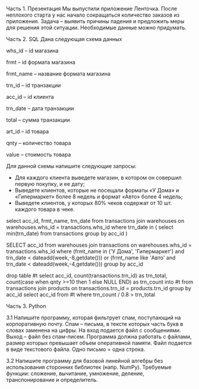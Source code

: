 Часть 1. Презентация
Мы выпустили приложение Ленточка. После неплохого старта у нас начало сокращаться количество заказов из приложения.
Задача – выявить причины падения и предложить меры для решения этой ситуации. Необходимые данные можно придумать.

Часть 2. SQL
Дана следующая схема данных

whs_id – id магазина

frmt – id формата магазина

frmt_name – название формата магазина

trn_id – id транзакции

acc_id – id клиента

trn_date – дата транзакции

total – сумма транзакции

art_id – id товара

qnty – количество товара

value – стоимость товара

Для данной схемы напишите следующие запросы:
- Для каждого клиента выведете магазин, в котором он совершил
первую покупку, и ее дату;
- Выведете клиентов, которые не посещали форматы «У Дома» и
«Гипермаркет» более 8 недель и формат «Авто» более 4 недель;
- Выведете клиентов, у которых 80% чеков содержат от 10 шт. каждого
товара в чеке.

select acc_id, frmt_name, trn_date
from transactions join warehouses on warehouses.whs_id = transactions.whs_id
where trn_date in (
	select min(trn_date)
	from transactions
	group by acc_id
	)

SELECT acc_id
from warehouses join transactions on
	 warehouses.whs_id = transactions.whs_id
where (frmt_name in ('У Дома', 'Гипермаркет') and trn_date < dateadd(week,-8,getdate())) or (frmt_name like 'Авто' and trn_date < dateadd(week,-4,getdate()))
group by acc_id

drop table #t
select
	acc_id, 
	count(transactions.trn_id) as trn_total, 
	count(case when qnty >=10 then 1 else NULL END) as trn_count
into #t
from transactions join products on transactions.trn_id = products.trn_id
group by acc_id
select acc_id from #t where trn_count / 0.8 > trn_total

Часть 3. Python

3.1 Напишите программу, которая фильтрует спам, поступающий на корпоративную почту. Спам – письма, в тексте которых часть букв в
словах заменена на цифры. На вход подается файл с сообщениями.
Выход – файл без спам-писем.
Программа должна работать с файлами, размер которых превышает объем оперативной памяти. Файл подается в виде текстового файла.  Одно письмо = одна строка. 

3.2 Напишите программу для базовой линейной алгебры без использования сторонних библиотек (напр. NumPy).
Требуемые функции: сложение, вычитание, умножение, деление, транспонирование и определитель.

